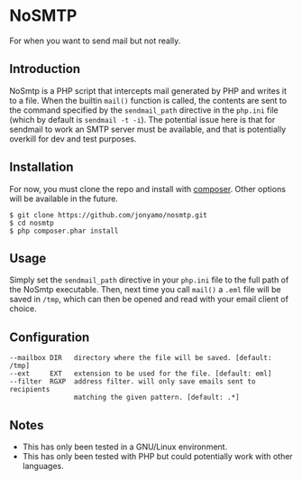 NoSMTP
======

For when you want to send mail but not really.

Introduction
------------

NoSmtp is a PHP script that intercepts mail generated by PHP and writes it to
a file. When the builtin `mail()` function is called, the contents are sent to
the command specified by the `sendmail_path` directive in the `php.ini` file
(which by default is `sendmail -t -i`). The potential issue here is that for
sendmail to work an SMTP server must be available, and that is potentially
overkill for dev and test purposes.

Installation
------------

For now, you must clone the repo and install with
[composer](http://getcomposer.org/). Other options will be available in the
future.

    $ git clone https://github.com/jonyamo/nosmtp.git
    $ cd nosmtp
    $ php composer.phar install

Usage
-----

Simply set the `sendmail_path` directive in your `php.ini` file to the full
path of the NoSmtp executable. Then, next time you call `mail()` a `.eml` file
will be saved in `/tmp`, which can then be opened and read with your email
client of choice.

Configuration
-------------

    --mailbox DIR   directory where the file will be saved. [default: /tmp]
    --ext     EXT   extension to be used for the file. [default: eml]
    --filter  RGXP  address filter. will only save emails sent to recipients
                    matching the given pattern. [default: .*]

Notes
-----

* This has only been tested in a GNU/Linux environment.
* This has only been tested with PHP but could potentially work with other
  languages.
